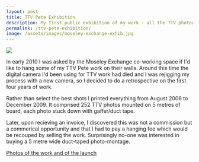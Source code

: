```yaml
---
layout: post
title: TTV Pete Exhibition
description: My first public exhibition of my work - all the TTV photographs in the Moseley Exchange co-working space.
permalink: /ttv-pete-exhibition/
image: /assets/images/moseley-exchange-exhib.jpg
---
```


![](http://art.peteashton.com/assets/images/moseley-exchange-exhib.jpg)

In early 2010 I was asked by the Moseley Exchange co-working space if I'd like to hang some of my TTV Pete work on their walls. Around this time the digital camera I'd been using for TTV work had died and I was rejigging my process with a new camera, so I decided to do a retrospective on the first four years of work. 

Rather than select the best shots I printed everything from August 2006 to December 2009. It comprised 252 TTV photos mounted on 5 metres of board, each photo stuck down with gaffer/duct tape. 

Later, upon recieving an invoice, I discovered this was not a commission but a commerical opportunity and that I had to pay a hanging fee which would be recouped by selling the work. Surprisingly no-one was interested in buying a 5 metre wide duct-taped photo-montage. 

[Photos of the work and of the launch](https://www.flickr.com/photos/peteashton/albums/72157623549793932)

